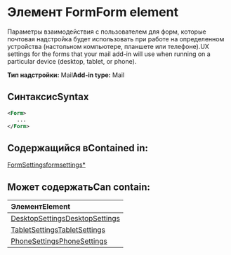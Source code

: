 # <a name="form-element"></a><span data-ttu-id="b2d82-101">Элемент Form</span><span class="sxs-lookup"><span data-stu-id="b2d82-101">Form element</span></span>

<span data-ttu-id="b2d82-102">Параметры взаимодействия с пользователем для форм, которые почтовая надстройка будет использовать при работе на определенном устройства (настольном компьютере, планшете или телефоне).</span><span class="sxs-lookup"><span data-stu-id="b2d82-102">UX settings for the forms that your mail add-in will use when running on a particular device (desktop, tablet, or phone).</span></span>

<span data-ttu-id="b2d82-103">**Тип надстройки:** Mail</span><span class="sxs-lookup"><span data-stu-id="b2d82-103">**Add-in type:** Mail</span></span>

## <a name="syntax"></a><span data-ttu-id="b2d82-104">Синтаксис</span><span class="sxs-lookup"><span data-stu-id="b2d82-104">Syntax</span></span>

```XML
<Form>
   ...
</Form>
```

## <a name="contained-in"></a><span data-ttu-id="b2d82-105">Содержащийся в</span><span class="sxs-lookup"><span data-stu-id="b2d82-105">Contained in:</span></span>

[<span data-ttu-id="b2d82-106">FormSettings</span><span class="sxs-lookup"><span data-stu-id="b2d82-106">formsettings\*</span></span>](formsettings.md)


## <a name="can-contain"></a><span data-ttu-id="b2d82-107">Может содержать</span><span class="sxs-lookup"><span data-stu-id="b2d82-107">Can contain:</span></span>

|<span data-ttu-id="b2d82-108">**Элемент**</span><span class="sxs-lookup"><span data-stu-id="b2d82-108">**Element**</span></span>|
|:-----|
|[<span data-ttu-id="b2d82-109">DesktopSettings</span><span class="sxs-lookup"><span data-stu-id="b2d82-109">DesktopSettings</span></span>](desktopsettings.md)|
|[<span data-ttu-id="b2d82-110">TabletSettings</span><span class="sxs-lookup"><span data-stu-id="b2d82-110">TabletSettings</span></span>](tabletsettings.md)|
|[<span data-ttu-id="b2d82-111">PhoneSettings</span><span class="sxs-lookup"><span data-stu-id="b2d82-111">PhoneSettings</span></span>](phonesettings.md)|
